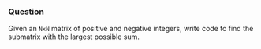 ### Question

Given an `NxN` matrix of positive and negative integers, write code to find the submatrix with the largest possible sum.
